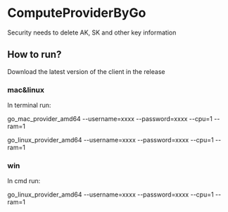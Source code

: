 # ComputeProviderByGo
Security needs to delete AK, SK and other key information

## How to run? 
Download the latest version of the client in the release

### mac&linux
In terminal run:

go_mac_provider_amd64 --username=xxxx --password=xxxx --cpu=1 --ram=1

go_linux_provider_amd64 --username=xxxx --password=xxxx --cpu=1 --ram=1

### win
In cmd run:

go_linux_provider_amd64 --username=xxxx --password=xxxx --cpu=1 --ram=1


